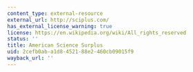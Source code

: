 ```yaml
---
content_type: external-resource
external_url: http://sciplus.com/
has_external_license_warning: true
license: https://en.wikipedia.org/wiki/All_rights_reserved
status: ''
title: American Science Surplus
uid: 2cefb0ab-a1d8-4521-88e2-460cb09015f9
wayback_url: ''
---
```

